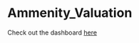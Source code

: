 # Ammenity_Valuation

Check out the dashboard [here](https://amenityshmenity.herokuapp.com/)

<embed>
<div id="adobe-dc-view"></div>
<script src="https://documentcloud.adobe.com/view-sdk/main.js"></script>
<script type="text/javascript">
	document.addEventListener("adobe_dc_view_sdk.ready", function(){ 
		var adobeDCView = new AdobeDC.View({clientId: "31c0f2298a17486b9f8df9e4a26fe259", divId: "adobe-dc-view"});
		adobeDCView.previewFile({
			content:{promise: "<FILE_BLOB_PROMISE>"},
			metaData:{fileName: "<FILE_NAME>"}
		}, {});
	});
</script>
	</embed>
